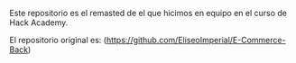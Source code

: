 Este repositorio es el remasted de el que hicimos en equipo
en el curso de Hack Academy.

El repositorio original es: (https://github.com/EliseoImperial/E-Commerce-Back)
